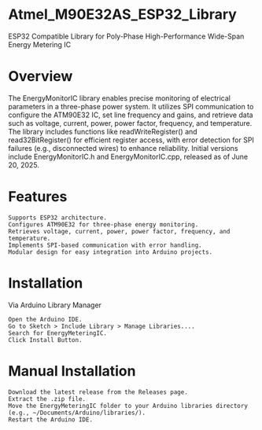 # Atmel_M90E32AS_ESP32_Library
ESP32 Compatible Library for Poly-Phase High-Performance Wide-Span Energy Metering IC

# Overview
The EnergyMonitorIC library enables precise monitoring of electrical parameters in a three-phase power system. It utilizes SPI communication to configure the ATM90E32 IC, set line frequency and gains, and retrieve data such as voltage, current, power, power factor, frequency, and temperature. The library includes functions like readWriteRegister() and read32BitRegister() for efficient register access, with error detection for SPI failures (e.g., disconnected wires) to enhance reliability. Initial versions include EnergyMonitorIC.h and EnergyMonitorIC.cpp, released as of June 20, 2025.

# Features

    Supports ESP32 architecture.
    Configures ATM90E32 for three-phase energy monitoring.
    Retrieves voltage, current, power, power factor, frequency, and temperature.
    Implements SPI-based communication with error handling.
    Modular design for easy integration into Arduino projects.

# Installation
Via Arduino Library Manager

    Open the Arduino IDE.
    Go to Sketch > Include Library > Manage Libraries....
    Search for EnergyMeteringIC.
    Click Install Button.

# Manual Installation

    Download the latest release from the Releases page.
    Extract the .zip file.
    Move the EnergyMeteringIC folder to your Arduino libraries directory (e.g., ~/Documents/Arduino/libraries/).
    Restart the Arduino IDE.
